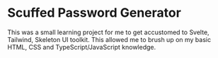 
# Scuffed Password Generator

This was a small learning project for me to get accustomed to Svelte, Tailwind, Skeleton UI toolkit. This allowed me to brush up on my basic HTML, CSS and TypeScript/JavaScript knowledge. 

